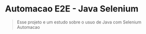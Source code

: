 # Automacao E2E - Java Selenium

> Esse projeto e um estudo sobre o usuo de Java com Selenium
Automacao


